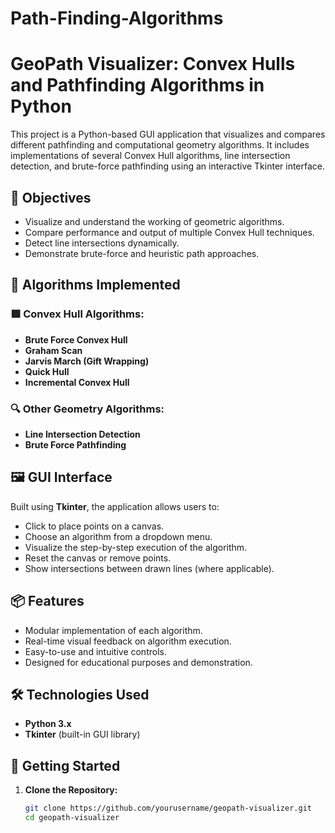 ﻿# Path-Finding-Algorithms
# GeoPath Visualizer: Convex Hulls and Pathfinding Algorithms in Python

This project is a Python-based GUI application that visualizes and compares different pathfinding and computational geometry algorithms. It includes implementations of several Convex Hull algorithms, line intersection detection, and brute-force pathfinding using an interactive Tkinter interface.

## 🎯 Objectives

- Visualize and understand the working of geometric algorithms.
- Compare performance and output of multiple Convex Hull techniques.
- Detect line intersections dynamically.
- Demonstrate brute-force and heuristic path approaches.

## 🧩 Algorithms Implemented

### 🟩 Convex Hull Algorithms:
- **Brute Force Convex Hull**
- **Graham Scan**
- **Jarvis March (Gift Wrapping)**
- **Quick Hull**
- **Incremental Convex Hull**

### 🔍 Other Geometry Algorithms:
- **Line Intersection Detection**
- **Brute Force Pathfinding**

## 🖼 GUI Interface

Built using **Tkinter**, the application allows users to:
- Click to place points on a canvas.
- Choose an algorithm from a dropdown menu.
- Visualize the step-by-step execution of the algorithm.
- Reset the canvas or remove points.
- Show intersections between drawn lines (where applicable).

## 📦 Features

- Modular implementation of each algorithm.
- Real-time visual feedback on algorithm execution.
- Easy-to-use and intuitive controls.
- Designed for educational purposes and demonstration.

## 🛠 Technologies Used

- **Python 3.x**
- **Tkinter** (built-in GUI library)

## 🚀 Getting Started

1. **Clone the Repository:**
   ```bash
   git clone https://github.com/yourusername/geopath-visualizer.git
   cd geopath-visualizer
